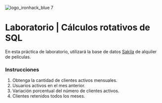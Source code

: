 ![logo_ironhack_blue 7](https://user-images.githubusercontent.com/23629340/40541063-a07a0a8a-601a-11e8-91b5-2f13e4e6b441.png)

# Laboratorio | Cálculos rotativos de SQL

En esta práctica de laboratorio, utilizará la base de datos [Sakila](https://dev.mysql.com/doc/sakila/en/) de alquiler de películas.

### Instrucciones

1. Obtenga la cantidad de clientes activos mensuales.
2. Usuarios activos en el mes anterior.
3. Variación porcentual del número de clientes activos.
4. Clientes retenidos todos los meses.
